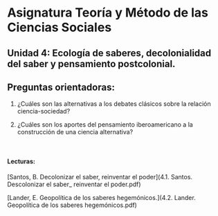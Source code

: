 # Asignatura Teoría y Método de las Ciencias Sociales

## Unidad 4: Ecología de saberes, decolonialidad del saber y pensamiento postcolonial. 

## Preguntas orientadoras: 

1. ¿Cuáles son las alternativas a los debates clásicos sobre la relación ciencia-sociedad?

2. ¿Cuáles son los aportes del pensamiento iberoamericano a la construcción de una
   ciencia alternativa?

   ​


#### Lecturas: 

[Santos, B. Decolonizar el saber, reinventar el poder](4.1. Santos. Descolonizar el saber_ reinventar el poder.pdf)

[Lander, E. Geopolítica de los saberes hegemónicos.](4.2. Lander. Geopolítica de los saberes hegemónicos.pdf)
























